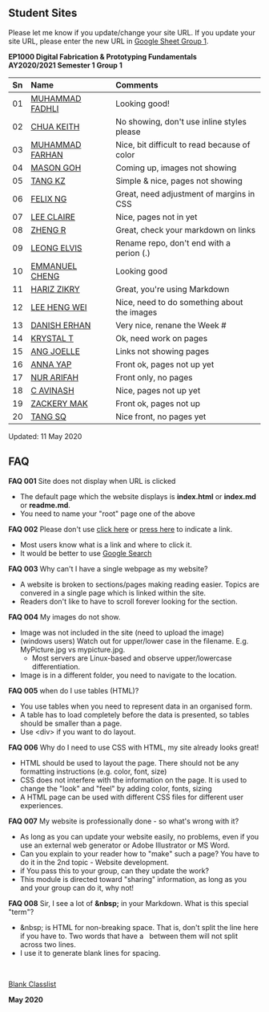 
## Student Sites

Please let me know if you update/change your site URL.
If you update your site URL, please enter the new URL in [Google Sheet Group 1](https://drive.google.com/open?id=1X9X7FhpFlZU25ybGc4Znd4XozB-3NqZJ).

**EP1000 Digital Fabrication & Prototyping Fundamentals**    
**AY2020/2021 Semester 1 Group 1**

|Sn   |Name        |Comments|
|:-------|:-----------|:------|
01 | [MUHAMMAD FADHLI](https://darksnowle.github.io/EP1000/) |Looking good!|
02 | [CHUA KEITH](https://keithsp.github.io/Ep1000/) |No showing, don't use inline styles please|
03 | [MUHAMMAD FARHAN](https://mfarhan1211.github.io/EP1000/) |Nice, bit difficult to read because of color|
04 | [MASON GOH](https://masongoh.github.io/ep1000/)|Coming up, images not showing|
05 | [TANG KZ](https://tangkenzee.github.io/EP1000) |Simple & nice, pages not showing|
06 | [FELIX NG](https://felixnkw.github.io/EP1000/) |Great, need adjustment of margins in CSS|
07 | [LEE CLAIRE](https://sp-claire.github.io/E1000/) |Nice, pages not in yet|
08 | [ZHENG R](https://zhengrq20.github.io/ep1000/) |Great, check your markdown on links|
09 | [LEONG ELVIS](https://ElvisLeong.github.io/EP1000.)|Rename repo, don't end with a perion (.)|
10 | [EMMANUEL CHENG](https://partixle.github.io/EP1000/) |Looking good|
11 | [HARIZ ZIKRY](https://harizzikry.github.io/EP1000/) |Great, you're using Markdown|
12 | [LEE HENG WEI](https://leehengwei.github.io/EP1000/) |Nice, need to do something about the images|
13 | [DANISH ERHAN](https://danish-erhan02.github.io/EP1000/) |Very nice, renane the Week #|
14 | [KRYSTAL T](https://krystaltan19.github.io/EP1000/) |Ok, need work on pages|
15 | [ANG JOELLE](https://jaze7.github.io/EP1000/) |Links not showing pages|
16 | [ANNA YAP](https://annayjl.github.io/EP1000/) |Front ok, pages not up yet|
17 | [NUR ARIFAH](https://refrigerated.github.io/EP1000/) |Front only, no pages|
18 | [C AVINASH](https://avi7v.github.io/EP1000/)|Nice, pages not up yet|
19 | [ZACKERY MAK](https://zackerymak.github.io/EP1000/)|Front ok, pages not up|
20 | [TANG SQ](https://tangshiqing.github.io/EP1000/) |Nice front, no pages yet|

Updated: 11 May 2020

## FAQ

<a name="faq001"></a>**FAQ 001** Site does not display when URL is clicked

* The default page which the website displays is **index.html** or **index.md** or **readme.md**.
* You need to name your "root" page one of the above

<a name="faq002"></a>**FAQ 002** Please don't use [click here](http://google.com) or [press here](http://google.com) to indicate a link.

* Most users know what is a link and where to click it.
* It would be better to use [Google Search](http://google.com)

<a name="faq003"></a>**FAQ 003** Why can't I have a single webpage as my website?

* A website is broken to sections/pages making reading easier.  Topics are convered in a single page which is linked within the site.
* Readers don't like to have to scroll forever looking for the section.

<a name="faq004"></a>**FAQ 004** My images do not show.

* Image was not included in the site (need to upload the image)
* (windows users) Watch out for upper/lower case in the filename. E.g. MyPicture.jpg vs mypicture.jpg.   
    - Most servers are Linux-based and observe upper/lowercase differentiation.
* Image is in a different folder, you need to navigate to the location.

<a name="faq005"></a>**FAQ 005** when do I use tables (HTML)?

* You use tables when you need to represent data in an organised form.
* A table has to load completely before the data is presented, so tables should be smaller than a page.
* Use \<div\> if you want to do layout.

<a name="faq006"></a>**FAQ 006** Why do I need to use CSS with HTML, my site already looks great!

* HTML should be used to layout the page. There should not be any formatting instructions (e.g. color, font, size)
* CSS does not interfere with the information on the page.  It is used to change the "look" and "feel" by adding color, fonts, sizing
* A HTML page can be used with different CSS files for different user experiences.

<a name="faq007"></a>**FAQ 007** My website is professionally done - so what's wrong with it?

* As long as you can update your website easily, no problems, even if you use an external web generator or Adobe Illustrator or MS Word.
* Can you explain to your reader how to "make" such a page?  You have to do it in the 2nd topic - Website development.
* if You pass this to your group, can they update the work?
* This module is directed toward "sharing" information, as long as you and your group can do it, why not!

<a name="faq008"></a>**FAQ 008** Sir, I see a lot of **&amp;nbsp;** in your Markdown. What is this special "term"?

* &amp;nbsp; is HTML for non-breaking space.  That is, don't split the line here if you have to.  Two words that have a &nbsp; between them will not split across two lines.
* I use it to generate blank lines for spacing.

&nbsp; 

[Blank Classlist](blank_classlist2020.md)

**May 2020**
